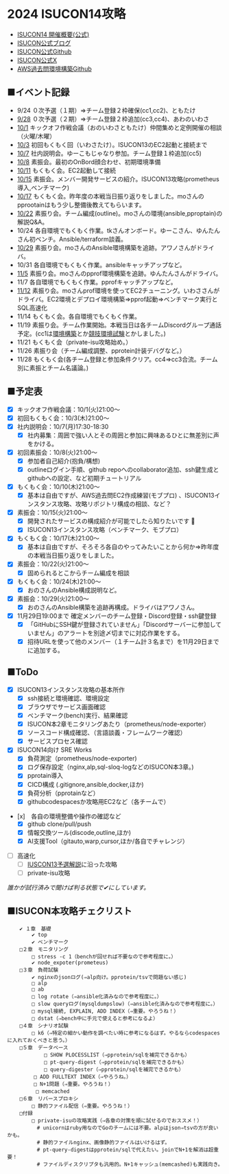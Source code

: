 # 2024 ISUCON14攻略
- [ISUCON14 開催概要(公式)](https://isucon.net/archives/58593190.html)
- [ISUCON公式ブログ](https://isucon.net/)
- [ISUCON公式Github](https://github.com/isucon)
- [ISUCON公式X](https://twitter.com/isucon_official?ref_src=twsrc%5Etfw%7Ctwcamp%5Eembeddedtimeline%7Ctwterm%5Escreen-name%3Aisucon_official%7Ctwcon%5Es1_c1)
- [AWS過去問環境構築Github](https://github.com/matsuu/aws-isucon)

## ■イベント記録  
- 9/24 ０次予選（１期）⇒チーム登録２枠確保(cc1,cc2)、ともたけ
- [9/28](./20240928_%E7%94%B3%E8%BE%BC%E6%88%A6%EF%BC%88%E7%AC%AC%EF%BC%92%E6%9C%9F%EF%BC%89.md) ０次予選（２期）⇒チーム登録２枠追加(cc3,cc4)、あわのいわさ
- [10/1](./20241001_KickOff.md) キックオフ作戦会議（おのいわさともたけ）仲間集めと定例開催の相談（火曜/木曜）
- [10/3](./20241003_ISUCON13過去問環境.md) 初回もくもく回（いわさたけ）。ISUCON13のEC2起動と接続まで
- [10/7](./20241007_ISUCON説明会.md) 社内説明会。ゆーこもじゃなり参加。チーム登録１枠追加(cc5)
- [10/8](./20241008_OnBoarding.md) 素振会。最初のOnBord顔合わせ、初期環境準備
- [10/11](./20241010_AWS_EC2_connect.md) もくもく会。EC2起動して接続
- [10/15](./20241015_ISUCON13攻略.md) 素振会。メンバー開発サービスの紹介。ISUCON13攻略(prometheus導入,ベンチマーク)
- [10/17](./20241017_SUCON13でもくもく会.md) もくもく会。昨年度の本戦当日振り返りをしました。moさんのpprootainはもう少し整備後教えてもらいます。
- [10/22](./20241022_ISUCON13Try.md) 素振り会。チーム編成(outline)。moさんの環境(ansible,pproptain)の解説Q&A。
- 10/24 各自環境でもくもく作業。tkさんオンボード。ゆーこさん、ゆんたんさん初ベンチ。Ansible/terraform談義。
- [10/29](./20241029_Ansible素振り.md) 素振り会。moさんのAnsible環境構築を追跡。アワノさんがドライバ。
- 10/31 各自環境でもくもく作業。ansibleキャッチアップなど。
- [11/5](./20241105_pprof.md) 素振り会。moさんのpprof環境構築を追跡。ゆんたんさんがドライバ。
- 11/7 各自環境でもくもく作業。pprofキャッチアップなど。
- [11/12](./20241112_ISUCON13%E3%83%A2%E3%83%8B%E3%82%BF%E3%83%AA%E3%83%B3%E3%82%B0%E3%83%84%E3%83%BC%E3%83%AB%E8%B5%B7%E5%8B%95%E3%81%8B%E3%82%89%E3%83%99%E3%83%B3%E3%83%81%E3%83%9E%E3%83%BC%E3%82%AF%E3%81%BE%E3%81%A7.md) 素振り会。moさんprof環境を使ってEC2チューニング。いわささんがドライバ。EC2環境とデプロイ環境構築⇒pprof起動⇒ベンチマーク実行とSQL高速化
- 11/14 もくもく会。各自環境でもくもく作業。
- 11/19 素振り会。チーム作業開始。本戦当日は各チームDiscordグループ通話予定。(cc1は[環境構築](./cc1/runbook.md)とか[競技環境試験](./images/2024-11-19_portal.isucon.net.jpeg)とかしました。)
- 11/21 もくもく会（private-isu攻略始め。）
- 11/26 素振り会（チーム編成調整、pprotein計装デバグなど。）
- 11/28 もくもく会(各チーム登録と参加条件クリア。cc4⇒cc3合流。チーム別に素振とチーム名議論。)
  
## ■予定表
- [x] キックオフ作戦会議：10/1(火)21:00～
- [x] 初回もくもく会：10/3(木)21:00～
- [x] 社内説明会：10/7(月)17:30-18:30
    - [x] 社内募集：周囲で強い人とその周囲と参加に興味あるひとに無差別に声をかける。
- [x] 初回素振会：10/8(火)21:00～
    - [x] 参加者自己紹介(抱負/構想)
    - [x] outlineログイン手順、github repoへのcollaborator追加、ssh鍵生成とgithubへの設定、など初期チュートリアル
- [x] もくもく会：10/10(木)21:00～
    - [x] 基本は自由ですが、AWS過去問EC2作成練習(モブプロ) 、ISUCON13インスタンス攻略、攻略リポジトリ構成の相談、など？
- [x] 素振会：10/15(火)21:00～
    - [x] 開発されたサービスの構成紹介が可能でしたら知りたいです :eyes:
    - [x] ISUCON13インスタンス攻略（ベンチマーク、モブプロ）
- [x] もくもく会：10/17(木)21:00～
    - [x] 基本は自由ですが、そろそろ各自のやってみたいことから何か⇒昨年度の本戦当日振り返りをしました。
- [x] 素振会：10/22(火)21:00～
    - [x] 固められるとこからチーム編成を相談
- [x] もくもく会：10/24(木)21:00～
    - [x] おのさんのAnsible構成説明など。
- [x] 素振会：10/29(火)21:00～
    - [x] おのさんのAnsible構築を追跡再構成。ドライバはアワノさん。
- [x] 11月29日19:00まで 確定メンバーのチーム登録・Discord登録・ssh鍵登録
    - [x] 「GitHubにSSH鍵が登録されていません」「Discordサーバーに参加していません」のアラートを別途〆切までに対応作業をする。
    - [x] 招待URLを使って他のメンバー（１チーム計３名まで）を11月29日までに追加する。

## ■ToDo
- [x] ISUCON13インスタンス攻略の基本所作
    - [x] ssh接続と環境確認、環境設定
    - [x] ブラウザでサービス画面確認
    - [x] ベンチマーク(bench)実行、結果確認
    - [x] ISUCON本2章モニタリングあたり（prometheus/node-exporter）
    - [x] ソースコード構成確認、（言語談義・フレームワーク確認）
    - [x] サービスプロセス確認
- [x] ISUCON14向け SRE Works
    - [x] 負荷測定（prometheus/node-exporter)
    - [x] ログ保存設定（nginx,alp,sql-sloq-logなどのISUCON本3章。)
    - [x] pprotain導入
    - [x] CICD構成 (.gitignore,ansible,docker,ほか)
    - [x] 負荷分析（pprotainなど）
    - [x] githubcodespacesか攻略用EC2など（各チームで）  
- [x]　各自の環境整備や操作の確認など
    - [x] github clone/pull/push
    - [x] 情報交換ツール(discode,outline,ほか)
    - [x] AI支援Tool（gitauto,warp,cursor,ほか/各自でチャレンジ）
- [ ] 高速化
    - [ ]  [IUSCON13予選解説](https://isucon.net/archives/58001272.html)に沿った攻略
    - [ ]  private-isu攻略

_誰かが試行済みで聞けば判る状態で✔にしています。_
 
 ## ■ISUCON本攻略チェクリスト
```
	✔ １章　基礎
		✔ top
		✔ ベンチマーク
	□２章　モニタリング
		□ stress -c 1（benchが回せれば不要なので参考程度に。）
		✔ node_expoter(prometeus)
	□３章　負荷試験
		✔ nginxのjsonログ(⇒alp向け。pprotein/tsvで問題ない感じ)
		□ alp
		□ ab
  		□ log rotate（⇒ansible化済みなので参考程度に。）
		□ slow queryログ(mysqldumpslow)（⇒ansible化済みなので参考程度に。）
		□ mysql接続, EXPLAIN, ADD INDEX（⇒重要。やろうね！）
		□ dstat（⇒bench中に手元で使えると参考になるよ）
	□４章　シナリオ試験
		□ k6（⇒特定の細かい動作を調べたい時に参考になるはず。やるならcodespacesに入れておくべきと思う。）
	□５章　データベース
    		□ SHOW PLOCESSLIST（⇒pprotein/sqlを補完できるかも）
     		□ pt-query-digest（⇒pprotein/sqlを補完できるかも）
     		□ query-digester（⇒pprotein/sqlを補完できるかも）
      　	□ ADD FULLTEXT INDEX（⇒やろうね。）
      　	□ N+1問題（⇒重要。やろうね！）
    　　	□ memcached
	□６章　リバースプロキシ
		□ 静的ファイル配信（⇒重要。やろうね！）
	□付録
		□ private-isuの攻略実践（⇒各章の対策を順に試せるのでおススメ！）
		　# unicornはruby用なのでGoのチームには不要。alpはjson⇒tsvの方が良いかも。
		　# 静的ファイルnginx、画像静的ファイルはいけるはず。
		　# pt-query-digestはpprotein/sqlで代えたい。joinでN+1を解消は超重要！
		　# ファイルディスクリプタも汎用的。N+1キャッシュ(memcashed)も実践向き。
``` 
